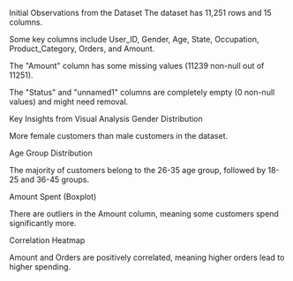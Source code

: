 Initial Observations from the Dataset
The dataset has 11,251 rows and 15 columns.

Some key columns include User_ID, Gender, Age, State, Occupation, Product_Category, Orders, and Amount.

The "Amount" column has some missing values (11239 non-null out of 11251).

The "Status" and "unnamed1" columns are completely empty (0 non-null values) and might need removal.

Key Insights from Visual Analysis
Gender Distribution

More female customers than male customers in the dataset.

Age Group Distribution

The majority of customers belong to the 26-35 age group, followed by 18-25 and 36-45 groups.

Amount Spent (Boxplot)

There are outliers in the Amount column, meaning some customers spend significantly more.

Correlation Heatmap

Amount and Orders are positively correlated, meaning higher orders lead to higher spending.
